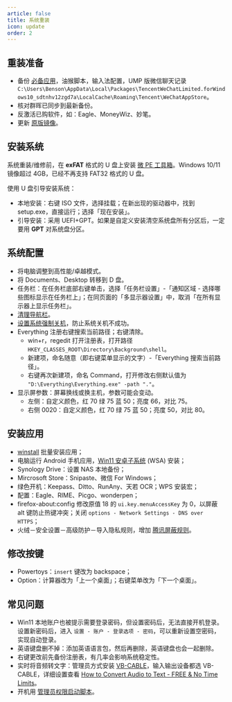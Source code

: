 ```yaml
---
article: false
title: 系统重装
icon: update
order: 2
---
```


## 重装准备

- 备份 [必备应用](../apps/index.html)，油猴脚本，输入法配置，UMP 版微信聊天记录 `C:\Users\Benson\AppData\Local\Packages\TencentWeChatLimited.forWindows10_sdtnhv12zgd7a\LocalCache\Roaming\Tencent\WeChatAppStore`。
- 核对群晖已同步到最新备份。
- 反激活已购软件，如：Eagle、MoneyWiz、妙笔。
- 更新 [原版镜像](https://www.microsoft.com/zh-cn/software-download/windows11)。

## 安装系统

系统重装/维修前，在 **exFAT** 格式的 U 盘上安装 [微 PE 工具箱](https://www.wepe.com.cn/)。Windows 10/11 镜像超过 4GB，已经不再支持 FAT32 格式的 U 盘。

使用 U 盘引导安装系统：

- 本地安装：右键 ISO 文件，选择挂载；在新出现的驱动器中，找到 setup.exe，直接运行；选择「现在安装」。
- 引导安装：采用 UEFI+GPT。如果是自定义安装清空系统盘所有分区后，一定要用 **GPT** 对系统盘分区。

## 系统配置

- 将电脑调整到高性能/卓越模式。
- 将 Documents、Desktop 转移到 D 盘。
- 任务栏：在任务栏底部右键单击，选择「任务栏设置」-「通知区域 - 选择哪些图标显示在任务栏上」；在同页面的「多显示器设置」中，取消「在所有显示器上显示任务栏」。
- [清理导航栏](https://zhuanlan.zhihu.com/p/25942015)。
- [设置系统强制关机](https://newzone.top/_posts/2017-09-02-forced_shutdown.html)，防止系统关机不成功。
- Everything 注册右键搜索当前路径；右键清除。
  - win+r，regedit 打开注册表，打开路径 `HKEY_CLASSES_ROOT\Directory\Background\shell`。
  - 新建项，命名随意（即右键菜单显示的文字）-「Everything 搜索当前路径」。
  - 右键再次新建项，命名 Command，打开修改右侧默认值为 `"D:\Everything\Everything.exe" -path "."`。
- 显示屏参数：屏幕换线或换主机，参数可能会变动。
  - 左侧：自定义颜色，红 70 绿 75 蓝 50；亮度 66，对比 75。
  - 右侧 0020：自定义颜色，红 70 绿 75 蓝 50；亮度 50，对比 80。

## 安装应用

- [winstall](https://newzone.top/_posts/2022-03-21-winget_the_strongest_software_manager_for_windows.html) 批量安装应用；
- 电脑运行 Android 手机应用，[Win11 安卓子系统](https://www.iplaysoft.com/win11-wsa.html) (WSA) 安装；
- Synology Drive：设置 NAS 本地备份；
- Mircrosoft Store：Snipaste、微信 For Windows；
- 绿色开机：Keepass、Ditto、RunAny、天若 OCR；WPS 安装宏；
- 配置：Eagle、RIME、Picgo、wonderpen；
- firefox-about:config 修改原值 18 的 `ui.key.menuAccessKey` 为 0，以屏蔽 alt 键防止热键冲突；关闭 `options - Network Settings - DNS over HTTPS`；
- 火绒－安全设置－高级防护－导入隐私规则，增加 [腾讯屏蔽规则](https://github.com/tutugreen/Huorong-Rules/tree/main/Tencent)。

## 修改按键

- Powertoys：`insert` 键改为 backspace；
- Option：计算器改为「上一个桌面」；右键菜单改为「下一个桌面」。

## 常见问题

- Win11 本地账户也被提示需要登录密码，但设置密码后，无法直接开机登录。设置新密码后，进入 `设置 - 账户 - 登录选项 - 密码`，可以重新设置空密码，实现自动登录。
- 英语键盘删不掉：添加英语语言包，然后再删除，英语键盘也会一起删除。
- 右键更改前先备份注册表，有几率会影响系统稳定性。
- 实时将音频转文字：管理员方式安装 [VB-CABLE](https://vb-audio.com/Cable/)，输入输出设备都选 VB-CABLE，详细设置查看 [How to Convert Audio to Text - FREE & No Time Limits](https://www.youtube.com/watch?v=1DsrniDGOJQ)。
- 开机用 [管理员权限启动脚本](../code/AutoHotkey.html#管理员权限运行脚本)。
